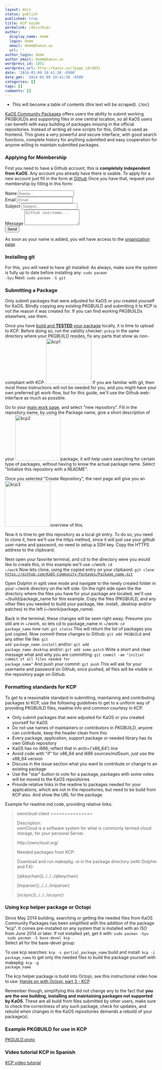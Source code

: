 ```yaml
---
layout: docs
status: publish
published: true
title: KCP Guide
permalink: /docs/kcp/
author:
  display_name: demm
  login: demm
  email: demm@kaosx.us
  url: ''
author_login: demm
author_email: demm@kaosx.us
wordpress_id: 1051
wordpress_url: http://kaosx.us/?page_id=1051
date: '2014-01-09 18:41:30 -0500'
date_gmt: '2014-01-09 18:41:30 -0500'
categories: []
tags: []
comments: []
---
```

* This will become a table of contents (this text will be scraped).
{:toc}

<a title="KaOS-Community-Packages" href="https://github.com/KaOS-Community-Packages">KaOS Community Packages</a> offers users the ability to submit working PKGBUILDs and supporting files in one central location, so all KaOS users can benefit with easy building of packages missing in the official repositories. Instead of writing all new scripts for this, Github is used as frontend. This gives a very powerful and secure interface, with good search functions, complete history for anything submitted and easy cooperation for anyone willing to maintain submitted packages.

### Applying for Membership
First you need to have a Github account, this is **completely independent from KaOS**. Any account you already have there is usable. To apply for a new account just fill in the form at <a title="Github" href="https://github.com/">Github</a>
Once you have that, request your membership by filling in this form: 

<form class="form-group" role="form" action="http://formspree.io/veritasfarm@gmail.com" method="POST">
    <div class="form-group">
        <label for="name">Name</label>
        <input name="name" id="name" placeholder="Name..." class="form-control" type="text" required>
    </div>
    <div class="form-group">
        <label for="email">Email</label>
        <input name="email" id="email" placeholder="Email..." class="form-control" type="email" required>
    </div>
    <div class="form-group">
        <label for="subject">Subject</label>
        <input name="subject" id="subject" placeholder="Subject..." class="form-control" type="text" required>
    </div>
    <div class="form-group">
        <label for="message">Message</label>
        <textarea name="message" id="message" placeholder="Github username..." class="form-control" rows="3" cols="20"></textarea>
    </div>
    <div class="form-group">
        <input value="Send" class="form-control" type="submit">
        <input type="hidden" name="_next" value="/docs/kcp_submit/" />
    </div>
</form>

As soon as your name is added, you will have access to the <a href="https://github.com/organizations/KaOS-Community-Packages/">organization page</a>

### Installing git
For this, you will need to have git installed:
As always, make sure the system is fully up to date before installing any:
<code>sudo pacman -Syu</code>
Next:
<code>sudo pacman -S git</code>

### Submitting a Package
Only submit packages that were adjusted for KaOS or you created yourself for KaOS. Blindly copying any existing PKGBUILD and submitting it to KCP is not the reason it was created for. If you can find working PKGBUILDs elsewhere, use them.

Once you have <a title="Packaging Guide" href="http://kaosx.us/packaging-guide/">build and <strong>TESTED</strong> your package</a> locally, it is time to upload to KCP.  Before doing so, run the validity checker:
<code>pckcp</code>
in the same directory where your PKGBUILD resides, fix any parts that show as non-compliant with KCP. <a href="http://kaosx.us/wp-content/uploads/2014/01/snapshot22.png"><img class="alignright size-thumbnail wp-image-1062" src="http://kaosx.us/wp-content/uploads/2014/01/snapshot22-150x150.png" alt="kcp1" width="150" height="150" /></a> If you are familiar with git, then most these instructions will not be needed for you, and you might have your own preferred git work-flow, but for this guide, we'll use the Github web-interface as much as possible.

Go to your <a href="https://github.com/organizations/KaOS-Community-Packages">main work page</a>, and select "new repository". Fill in the repository name, by using the Package name, give a short description of your <a href="http://kaosx.us/wp-content/uploads/2014/01/snapshot31.png"><img class="alignleft size-thumbnail wp-image-1063" src="http://kaosx.us/wp-content/uploads/2014/01/snapshot31-150x150.png" alt="kcp2" width="150" height="150" /></a>package, it will help users searching for certain type of packages, without having to know the actual package name.
Select "Initialize this repository with a README".

Once you selected "Create Repository", the next page will give you an <a href="http://kaosx.us/wp-content/uploads/2014/01/snapshot4.png"><img class="alignright size-thumbnail wp-image-1065" src="http://kaosx.us/wp-content/uploads/2014/01/snapshot4-150x150.png" alt="kcp3" width="150" height="150" /></a>overview of this.

Now it is time to get this repository as a local git entry. To do so, you need to clone it, here we'll use the https method, since it will just use your github user-name and password, no need to setup a SSH key. Copy the HTTPS address to the clipboard.

Next open your favorite terminal, and cd to the directory were you would like to create this, in this example we'll use ~/work:
<code>cd ~/work</code>
Now lets clone, using the copied entry on your clipbaord:
<code>git clone https://github.com/KaOS-Community-Packages/Package_name.git</code>

Open Dolphin in split view mode and navigate to the newly created folder in your ~/work directory on the left side. On the right side open the the directory where the files you have for your package are located, we'll use ~/build/package_name for this example. Copy the files (PKGBUILD, and any other files you needed to build your package, like .install, .desktop and/or patches) to the left (~/work/package_name).

Back in the terminal, these changes will be seen right away. Presume you still are in ~/work, so lets cd to package_name in ~/work:
<code>cd package_name</code>
now run:
<code>git status</code>
This will return the list of packages you just copied.
Now commit these changes to Github:
<code>git add PKGBUILD</code>
and any other file like:
<code>git add package_name.install</code>
and/or:
<code>git add package_name.desktop</code>
and/or:
<code>git add some.patch</code>
Write a short and clear message what and why you are committing:
<code>git commit -am "initial commit of all files needed for package_name"</code>
And push your commit:
<code>git push</code>
This will ask for your username and password on Github, once pushed, all files will be visible in the repository page on Github.

### Formatting standards for KCP
To get to a reasonable standard in submitting, maintaining and contributing packages to KCP, use the following guidelines to get to a uniform way of providing PKGBUILD files, readme info and common courtesy in KCP.

<ul>
<li>Only submit packages that were adjusted for KaOS or you created yourself for KaOS</li>
<li>Do not use names of maintainers or contributors in PKGBUILD, anyone can contribute, keep the header clean from this</li>
<li>Every package, application, support package or needed library has its own Github repository</li>
<li>KaOS has no i686, reflect that in arch=('x86_64') line</li>
<li>Avoid code with "if" for x86_64 and i686 sources/md5sum, just use the x86_64 version</li>
<li>Discuss in the issue section what you want to contribute or change to an existing package</li>
<li>Use the "star" button to vote for a package, packages with some votes will be moved to the KaOS repositories</li>
<li>Provide relative links in the readme to packages needed for your applications, which are not in the repositories, but need to be build from KCP also. And show the URL for the package.</li>
</ul>
Example for readme.md code, providing relative links:

<blockquote>owncloud-client
===============</p>
<p>Description:<br />
ownCloud is a software system for what is commonly termed cloud storage, for your personal Server.</p>
<p>http://owncloud.org/</p>
<p>Needed packages from KCP:</p>
<p>Download and run makepkg -si in the package directory (with Dolphin and F4):</p>
<p>[qtkeychain](../../../qtkeychain)</p>
<p>[iniparser](../../../iniparser)</p>
<p>[ocsync](../../../ocsync)</blockquote>

### Using kcp helper package or Octopi
Since May 2014 building, searching or getting the needed files from KaOS Community Packages has been simplified with the addition of the package "kcp". It comes pre-installed on any system that is installed with an ISO from June 2014 or later.
If not installed yet, get it with:
<code>sudo pacman -Syu<br />
sudo pacman -S base-devel kcp</code><br />
Select all for the base-devel group.

To use kcp
searches:
<code>kcp -s partial_package_name</code>
build and install:
<code>kcp -i package_name</code>
to get only the needed files to build the package yourself with makepkg:
<code>kcp -g package_name</code>
<p>The kcp helper package is build into Octopi, see this instructional video how to use:
<a class="fancybox-iframe" title="octopi kcp" href="http://kaosx.us/media/octopi_kcp.webm">Hands on with Octopi, part 3 - KCP</a>

<p>Remember though, simplifying this did not change any to the fact that <strong>you are the one building, installing and maintaining packages not supported by KaOS</strong>. These are all build from files submitted by other users, make sure to check the correctness of any such package, check for updates, and rebuild when changes in the KaOS repositories demands a rebuild of your package(s).

### Example PKGBUILD for use in KCP
<a title="PKGBUILD example" download="PKGBUILD.proto" href="http://kaosx.us/media/kaos-pkgbuild-proto.txt">PKGUILD.proto</a>

### Video tutorial KCP in Spanish
<a class="fancybox-youtube" title="Video KCP-Guide"  href="https://www.youtube.com/v/4DIMhgZpfqQ&autoplay=1">KCP video tutorial</a>
